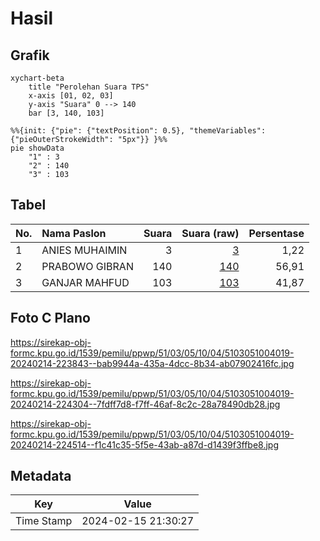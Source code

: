 # Hasil

## Grafik

```mermaid
xychart-beta
    title "Perolehan Suara TPS"
    x-axis [01, 02, 03]
    y-axis "Suara" 0 --> 140
    bar [3, 140, 103]
```

```mermaid
%%{init: {"pie": {"textPosition": 0.5}, "themeVariables": {"pieOuterStrokeWidth": "5px"}} }%%
pie showData
    "1" : 3
    "2" : 140
    "3" : 103
```

## Tabel

| No. | Nama Paslon    | Suara | Suara (raw) | Persentase |
|:--- |:-------------- | -----:| -----------:| ----------:|
| 1   | ANIES MUHAIMIN | 3     | [3][p-1]    | 1,22       |
| 2   | PRABOWO GIBRAN | 140   | [140][p-2]  | 56,91      |
| 3   | GANJAR MAHFUD  | 103   | [103][p-3]  | 41,87      |


[p-1]: https://github.com/gigit-pemilu/pemilu-2024-51-bali/blob/main/pilpres/hitung-suara/sub/51-bali/sub/03-badung/sub/05-kuta-selatan/sub/1004-benoa/sub/019-tps/sub/paslon-1.txt
[p-2]: https://github.com/gigit-pemilu/pemilu-2024-51-bali/blob/main/pilpres/hitung-suara/sub/51-bali/sub/03-badung/sub/05-kuta-selatan/sub/1004-benoa/sub/019-tps/sub/paslon-2.txt
[p-3]: https://github.com/gigit-pemilu/pemilu-2024-51-bali/blob/main/pilpres/hitung-suara/sub/51-bali/sub/03-badung/sub/05-kuta-selatan/sub/1004-benoa/sub/019-tps/sub/paslon-3.txt

## Foto C Plano

https://sirekap-obj-formc.kpu.go.id/1539/pemilu/ppwp/51/03/05/10/04/5103051004019-20240214-223843--bab9944a-435a-4dcc-8b34-ab07902416fc.jpg

https://sirekap-obj-formc.kpu.go.id/1539/pemilu/ppwp/51/03/05/10/04/5103051004019-20240214-224304--7fdff7d8-f7ff-46af-8c2c-28a78490db28.jpg

https://sirekap-obj-formc.kpu.go.id/1539/pemilu/ppwp/51/03/05/10/04/5103051004019-20240214-224514--f1c41c35-5f5e-43ab-a87d-d1439f3ffbe8.jpg


## Metadata

| Key        | Value               |
| ---------- | ------------------- |
| Time Stamp | 2024-02-15 21:30:27 |



